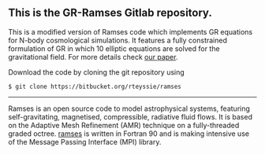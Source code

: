 [1]: http://arxiv.org

## This is the GR-Ramses Gitlab repository.

This is a modified version of Ramses code which implements GR equations for N-body cosmological simulations. It features a fully constrained formulation of GR in which 10 elliptic equations are solved for the gravitational field. For more details check [our paper][1].

Download the code by cloning the git repository using 
```
$ git clone https://bitbucket.org/rteyssie/ramses
```
----------------------------------------------------------------------------------------
Ramses is an open source code to model astrophysical systems, featuring self-gravitating, magnetised, compressible, radiative fluid flows. It is based  on the Adaptive Mesh Refinement (AMR)  technique on a  fully-threaded graded octree. 
[ramses](https://bitbucket.org/rteyssie/ramses) is written in  Fortran 90 and is making intensive use of the Message Passing Interface (MPI) library.

